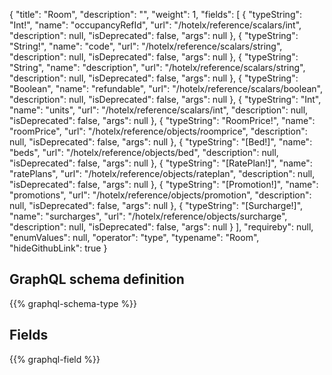 {
  "title": "Room",
  "description": "",
  "weight": 1,
  "fields": [
    {
      "typeString": "Int!",
      "name": "occupancyRefId",
      "url": "/hotelx/reference/scalars/int",
      "description": null,
      "isDeprecated": false,
      "args": null
    },
    {
      "typeString": "String!",
      "name": "code",
      "url": "/hotelx/reference/scalars/string",
      "description": null,
      "isDeprecated": false,
      "args": null
    },
    {
      "typeString": "String",
      "name": "description",
      "url": "/hotelx/reference/scalars/string",
      "description": null,
      "isDeprecated": false,
      "args": null
    },
    {
      "typeString": "Boolean",
      "name": "refundable",
      "url": "/hotelx/reference/scalars/boolean",
      "description": null,
      "isDeprecated": false,
      "args": null
    },
    {
      "typeString": "Int",
      "name": "units",
      "url": "/hotelx/reference/scalars/int",
      "description": null,
      "isDeprecated": false,
      "args": null
    },
    {
      "typeString": "RoomPrice!",
      "name": "roomPrice",
      "url": "/hotelx/reference/objects/roomprice",
      "description": null,
      "isDeprecated": false,
      "args": null
    },
    {
      "typeString": "[Bed!]",
      "name": "beds",
      "url": "/hotelx/reference/objects/bed",
      "description": null,
      "isDeprecated": false,
      "args": null
    },
    {
      "typeString": "[RatePlan!]",
      "name": "ratePlans",
      "url": "/hotelx/reference/objects/rateplan",
      "description": null,
      "isDeprecated": false,
      "args": null
    },
    {
      "typeString": "[Promotion!]",
      "name": "promotions",
      "url": "/hotelx/reference/objects/promotion",
      "description": null,
      "isDeprecated": false,
      "args": null
    },
    {
      "typeString": "[Surcharge!]",
      "name": "surcharges",
      "url": "/hotelx/reference/objects/surcharge",
      "description": null,
      "isDeprecated": false,
      "args": null
    }
  ],
  "requireby": null,
  "enumValues": null,
  "operator": "type",
  "typename": "Room",
  "hideGithubLink": true
}
## GraphQL schema definition

{{% graphql-schema-type %}}

## Fields

{{% graphql-field %}}
